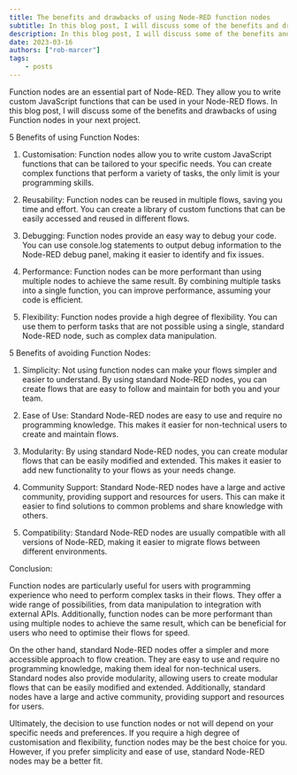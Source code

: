```yaml
---
title: The benefits and drawbacks of using Node-RED function nodes
subtitle: In this blog post, I will discuss some of the benefits and drawbacks of using Function nodes in your next Node-RED project.
description: In this blog post, I will discuss some of the benefits and drawbacks of using Function nodes in your next Node-RED project.
date: 2023-03-16
authors: ["rob-marcer"]
tags:
    - posts
---
```


Function nodes are an essential part of Node-RED. They allow you to write custom JavaScript functions that can be used in your Node-RED flows. In this blog post, I will discuss some of the benefits and drawbacks of using Function nodes in your next project.

<!--more-->

 5 Benefits of using Function Nodes:

1. Customisation: Function nodes allow you to write custom JavaScript functions that can be tailored to your specific needs. You can create complex functions that perform a variety of tasks, the only limit is your programming skills.

2. Reusability: Function nodes can be reused in multiple flows, saving you time and effort. You can create a library of custom functions that can be easily accessed and reused in different flows.

3. Debugging: Function nodes provide an easy way to debug your code. You can use console.log statements to output debug information to the Node-RED debug panel, making it easier to identify and fix issues.

4. Performance: Function nodes can be more performant than using multiple nodes to achieve the same result. By combining multiple tasks into a single function, you can improve performance, assuming your code is efficient.

5. Flexibility: Function nodes provide a high degree of flexibility. You can use them to perform tasks that are not possible using a single, standard Node-RED node, such as complex data manipulation.

5 Benefits of avoiding Function Nodes:

1. Simplicity: Not using function nodes can make your flows simpler and easier to understand. By using standard Node-RED nodes, you can create flows that are easy to follow and maintain for both you and your team.

2. Ease of Use: Standard Node-RED nodes are easy to use and require no programming knowledge. This makes it easier for non-technical users to create and maintain flows.

3. Modularity: By using standard Node-RED nodes, you can create modular flows that can be easily modified and extended. This makes it easier to add new functionality to your flows as your needs change.

4. Community Support: Standard Node-RED nodes have a large and active community, providing support and resources for users. This can make it easier to find solutions to common problems and share knowledge with others.

5. Compatibility: Standard Node-RED nodes are usually compatible with all versions of Node-RED, making it easier to migrate flows between different environments.

Conclusion:

Function nodes are particularly useful for users with programming experience who need to perform complex tasks in their flows. They offer a wide range of possibilities, from data manipulation to integration with external APIs. Additionally, function nodes can be more performant than using multiple nodes to achieve the same result, which can be beneficial for users who need to optimise their flows for speed.

On the other hand, standard Node-RED nodes offer a simpler and more accessible approach to flow creation. They are easy to use and require no programming knowledge, making them ideal for non-technical users. Standard nodes also provide modularity, allowing users to create modular flows that can be easily modified and extended. Additionally, standard nodes have a large and active community, providing support and resources for users.

Ultimately, the decision to use function nodes or not will depend on your specific needs and preferences. If you require a high degree of customisation and flexibility, function nodes may be the best choice for you. However, if you prefer simplicity and ease of use, standard Node-RED nodes may be a better fit. 